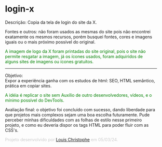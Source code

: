 # login-x

Descrição:
Copia da tela de login do site da X.

Fontes e outros: não foram usados as mesmas do site pois não encontrei exatamente os mesmos recursos, porém busquei fontes, cores e imagens iguais ou o mais próximo possível do original.

<span style = color:green>
    A imagem de logo da X foram printadas do site original, pois o site não permite resgatar a imagem, já os ícones usados, foram adquiridos de alguns sites de imagens ou ícones gratuitos.
</span>
<hr></hr>

Objetivo: </br>
Expor a experiência ganha com os estudos de html: SEO, HTML semântico, prática em copiar sites. <br/>
    <p style= color:green>A idéia é replicar o site sem Auxílio de outro desenvolvedores, vídeos, e o mínimo possível do DevTools.</p>

Avaliação final: o objetivo foi concluido com sucesso, dando liberdade para que projetos mais complexos sejam uma boa escolha futuramente. Pude perceber minhas dificuldades com as folhas de estilo nesse primeiro projeto, e como eu deveria dispor os tags HTML para poder fluir com as CSS's.

<div style=color:#ccc;>Projeto desenvolvido por <a href="https://www.linkedin.com/in/dev-louisc/">Louis Christophe</a> em <span title='Data do primeiro projeto sólido' style=cursor:pointer>05/03/24.</span>
</div>